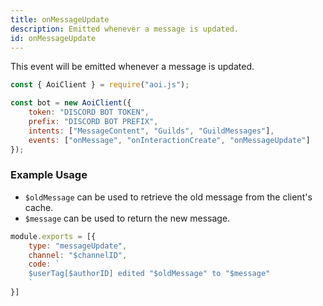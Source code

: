 ```yaml
---
title: onMessageUpdate
description: Emitted whenever a message is updated.
id: onMessageUpdate
---
```


This event will be emitted whenever a message is updated.

```javascript
const { AoiClient } = require("aoi.js");

const bot = new AoiClient({
    token: "DISCORD BOT TOKEN",
    prefix: "DISCORD BOT PREFIX",
    intents: ["MessageContent", "Guilds", "GuildMessages"],
    events: ["onMessage", "onInteractionCreate", "onMessageUpdate"]
});
```

### Example Usage

- `$oldMessage` can be used to retrieve the old message from the client's cache.
- `$message` can be used to return the new message.

```javascript
module.exports = [{
    type: "messageUpdate",
    channel: "$channelID",
    code: `
    $userTag[$authorID] edited "$oldMessage" to "$message"
    `
}]
```